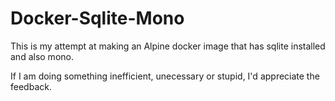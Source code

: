 # Docker-Sqlite-Mono
This is my attempt at making an Alpine docker image that has sqlite installed and also mono.

If I am doing something inefficient, unecessary or stupid, I'd appreciate the feedback.

